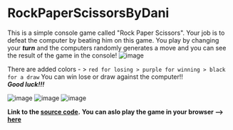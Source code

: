 # RockPaperScissorsByDani
This is a simple console game called "Rock Paper Scissors". Your job is to defeat the computer by beating him on this game.
You play by changing your ***turn*** and the computers randomly generates a move and you can see the result of the game in the console!
![image](https://user-images.githubusercontent.com/122204463/214046835-0d1b671b-d5a7-4e2e-9323-2ad0d5be86c0.png)

There are added colors - > `red for losing > purple for winning > black for a draw`
You can win lose or draw against the computer!!    
***Good luck!!!***


![image](https://user-images.githubusercontent.com/122204463/214048149-02150f35-0ac6-44c6-8334-c76e77fe6170.png) ![image](https://user-images.githubusercontent.com/122204463/214048415-3a6f04bc-356e-4abe-acae-96d92276c401.png) ![image](https://user-images.githubusercontent.com/122204463/214048520-a2bb0705-7deb-4ed1-960f-e939bc4aa39b.png)

**Link to the [source code](https://github.com/DanielKirilov/RockPaperScissorsByDani/blob/main/rockPaperScissors.js).**
**You can aslo play the game in your browser --> [here](https://replit.com/@DaniOne8/RockPaperScissorsByDani?v=1)**


